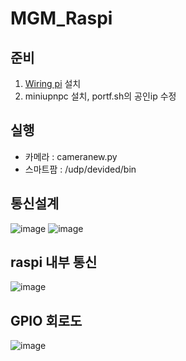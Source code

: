 # MGM_Raspi

## 준비
1. [Wiring pi](https://github.com/GrazerComputerClub/WiringPi.git) 설치
2. miniupnpc 설치, portf.sh의 공인ip 수정

## 실행
- 카메라 : cameranew.py
- 스마트팜 : /udp/devided/bin

## 통신설계
![image](https://github.com/user-attachments/assets/5f161526-46d5-476e-9632-dd3c04d0098b)
![image](https://github.com/user-attachments/assets/f2cdd81a-6d6a-4f7a-a89b-313a6a721b63)


## raspi 내부 통신
![image](https://github.com/user-attachments/assets/6e152822-5b21-4273-af89-fcc117b0ab7f)

## GPIO 회로도
![image](https://github.com/user-attachments/assets/c282b5c7-e8bb-4a60-be30-bd4cd02c15c0)
